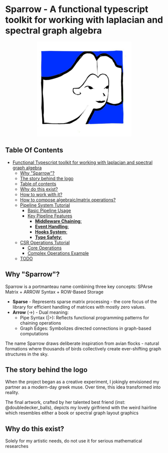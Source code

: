 # Sparrow - A functional typescript toolkit for working with laplacian and spectral graph algebra

<p align="center">
  <img src="https://github.com/stakhovyak/sparrow-toolkit/blob/98708fecd7d12047c17faae4ec8796dc5471df1d/images/logo.jpg" alt="sparrow logo" width="300" height="300"/>
</p>

## Table Of Contents

<!-- TOC -->
* [Functional Typescript toolkit for working with laplacian and spectral graph algebra](#functional-typescript-toolkit-for-working-with-laplacian-and-spectral-graph-algebra)
  * [Why "Sparrow"?](#why-sparrow)
  * [The story behind the logo](#logo-story-a-muses-whisper)
  * [Table of contents](#table-of-contents)
  * [Why do this exist?](#why-do-this-exist)
  * [How to work with it?](#how-to-work-with-it)
  * [How to compose algebraic/matrix operations?](#how-to-compose-algebraicmatrix-operations-)
  * [Pipeline System Tutorial](#pipeline-system-tutorial)
    * [Basic Pipeline Usage](#basic-pipeline-usage)
    * [Key Pipeline Features](#key-pipeline-features)
      * [**Middleware Chaining**:](#middleware-chaining)
      * [**Event Handling**:](#event-handling)
      * [**Hooks System**:](#hooks-system)
      * [**Type Safety**:](#type-safety)
  * [CSR Operations Tutorial](#csr-operations-tutorial)
    * [Core Operations](#core-operations)
    * [Complex Operations Example](#complex-operations-example)
  * [TODO](#todo)
<!-- TOC -->

## Why "Sparrow"?

Sparrow is a portmanteau name combining three key concepts:
SPArse Matrix + ARROW Syntax + ROW-Based Storage

- **Sparse** - Represents sparse matrix processing - the core focus of the library for efficient handling of matrices with mostly zero values.
- **Arrow** (→) - Dual meaning:
  - Pipe Syntax (|>): Reflects functional programming patterns for chaining operations
  - Graph Edges: Symbolizes directed connections in graph-based computations

The name Sparrow draws deliberate inspiration from avian flocks - natural formations where thousands of birds collectively create ever-shifting graph structures in the sky. 

## The story behind the logo

When the project began as a creative experiment, I jokingly envisioned my partner as a modern-day greek muse. 
Over time, this idea transformed into reality.

The final artwork, crafted by her talented best friend (inst: @doubledecker_balls), depicts my lovely girlfriend with the weird hairline which resembles either a book or spectral graph layout graphics

## Why do this exist?

Solely for my artistic needs, do not use it for serious mathematical researches